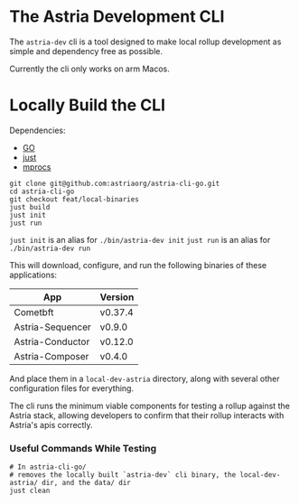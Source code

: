 # The Astria Development CLI

The `astria-dev` cli is a tool designed to make local rollup development as
simple and dependency free as possible.

Currently the cli only works on arm Macos.

# Locally Build the CLI

Dependencies:

- [GO](https://go.dev/doc/install)
- [just](https://github.com/casey/just)
- [mprocs](https://formulae.brew.sh/formula/mprocs)

```
git clone git@github.com:astriaorg/astria-cli-go.git
cd astria-cli-go
git checkout feat/local-binaries
just build
just init
just run
```

`just init` is an alias for `./bin/astria-dev init`
`just run` is an alias for `./bin/astria-dev run`

This will download, configure, and run the following binaries of these applications:

| App              | Version |
| ---------------- | ------- |
| Cometbft         | v0.37.4 |
| Astria-Sequencer | v0.9.0  |
| Astria-Conductor | v0.12.0 |
| Astria-Composer  | v0.4.0  |

And place them in a `local-dev-astria` directory, along with several other
configuration files for everything.

The cli runs the minimum viable components for testing a rollup against the
Astria stack, allowing developers to confirm that their rollup interacts with
Astria's apis correctly.

### Useful Commands While Testing

```
# In astria-cli-go/
# removes the locally built `astria-dev` cli binary, the local-dev-astria/ dir, and the data/ dir
just clean
```
